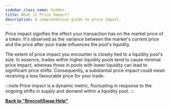 ```yaml
---
sidebar_class_name: hidden
title: What is Price Impact?
description: A comprehensive guide to price impact.
---
```


Price impact signifies the effect your transaction has on the market price of a token. It's observed as the variance between the market's current price and the price after your trade influences the pool's liquidity.

The extent of price impact you encounter is closely tied to a liquidity pool's size. In essence, trades within higher liquidity pools tend to cause minimal price impact, whereas those in pools with lower liquidity can lead to significant price shifts. Consequently, a substantial price impact could mean receiving a less favourable price for your trade.

:::note
Price impact is a dynamic metric, fluctuating in response to the ongoing shifts in supply and demand within a liquidity pool.
:::


**[Back to "BroccoliSwap Help"](/docs/090-Help-Centre/020-Broccoliswap/001-Index.md)**
